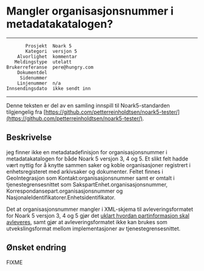 Mangler organisasjonsnummer i metadatakatalogen?
================================================

 ------------------  ---------------------------------
           Prosjekt  Noark 5
           Kategori  versjon 5
        Alvorlighet  kommentar
       Meldingstype  utelatt
    Brukerreferanse  pere@hungry.com
        Dokumentdel  
         Sidenummer  
        Linjenummer  n/a
    Innsendingsdato  ikke sendt inn
 ------------------  ---------------------------------

Denne teksten er del av en samling innspill til Noark5-standarden
tilgjengelig fra [https://github.com/petterreinholdtsen/noark5-tester/](https://github.com/petterreinholdtsen/noark5-tester/).

Beskrivelse
-----------

jeg finner ikke en metadatadefinisjon for organisasjonsnummer i
metadatakatalogen for både Noark 5 versjon 3, 4 og 5.  Et slikt felt
hadde vært nyttig for å knytte sammen saker og koble organisasjoner
registrert i enhetsregisteret med arkivsaker og dokumenter.  Feltet
finnes i GeoIntegrasjon som Kontakt:organisasjonsnummer samt er omtalt
i tjenestegrensesnittet som SakspartEnhet.organisasjonsnummer,
Korrespondansepart.organisasjonsnummer og
NasjonaleIdentifikatorer.Enhetsidentifikator.

Det at organisasjonsnummer mangler i XML-skjema til
avleveringsformatet for Noark 5 versjon 3, 4 og 5 gjør det [uklart
hvordan partinformasjon skal
avleveres](https://github.com/arkivverket/noark5-tjenestegrensesnitt-standard/issues/80),
samt gjør at avleveringsformatet ikke kan brukes som utvekslingsformat
mellom implementasjoner av tjenestegrensesnittet.

Ønsket endring
--------------

FIXME
